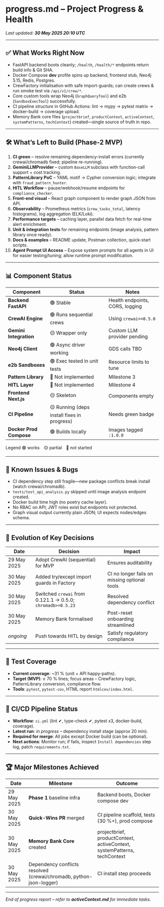 # progress.md – Project Progress & Health  
_Last updated: **30 May 2025 20:10 UTC**_

---

## ✅ What Works Right Now
* FastAPI backend boots cleanly; `/health`, `/health/*` endpoints return build info & Git SHA.  
* Docker Compose **dev** profile spins up backend, frontend stub, Neo4j 5.15, Redis, Postgres.  
* CrewFactory initialisation with safe import-guards; can create crews & run smoke test via `/api/v1/crew/*`.  
* Core custom tools wrap Neo4j (`GraphQueryTool`) and e2b (`SandboxExecTool`) successfully.  
* CI pipeline _structure_ in GitHub Actions: lint → mypy → pytest matrix → docker-build → coverage upload.  
* Memory Bank core files (`projectbrief`, `productContext`, `activeContext`, `systemPatterns`, `techContext`) created—single source of truth in repo.

---

## 🛠️ What’s Left to Build (Phase-2 MVP)
1. **CI green** – resolve remaining dependency-install errors (currently crewai/chromadb fixed; pipeline re-running).  
2. **GeminiLLMProvider** – custom `BaseLLM` subclass with function-call support + cost tracking.  
3. **PatternLibrary PoC** – YAML motif → Cypher conversion logic; integrate with `fraud_pattern_hunter`.  
4. **HITL Workflow** – pause/webhook/resume endpoints for `compliance_checker`.  
5. **Front-end visual** – React graph component to render graph JSON from API.  
6. **Observability** – Prometheus metrics (`crew_tasks_total`, latency histograms), log aggregation (ELK/Loki).  
7. **Performance targets** – caching layer, parallel data fetch for real-time alert enrichment.  
8. **Unit & integration tests** for remaining endpoints (image analysis, pattern library once ready).  
9. **Docs & examples** – README update, Postman collection, quick-start scripts.  
10. **Agent Prompt UI Access** – Expose system prompts for all agents in UI for easier testing/tuning; allow runtime prompt modification.

---

## 📊 Component Status

| Component | Status | Notes |
|-----------|--------|-------|
| **Backend FastAPI** | 🟢 Stable | Health endpoints, CORS, logging |
| **CrewAI Engine** | 🟢 Runs sequential crews | Using `crewai==0.5.0` |
| **Gemini Integration** | 🟡 Wrapper only | Custom LLM provider pending |
| **Neo4j Client** | 🟢 Async driver working | GDS calls TBD |
| **e2b Sandboxes** | 🟢 Exec tested in unit tests | Resource limits to tune |
| **Pattern Library** | 🔴 Not implemented | Milestone 3 |
| **HITL Layer** | 🔴 Not implemented | Milestone 4 |
| **Frontend Next.js** | 🟡 Skeleton | Components empty |
| **CI Pipeline** | 🟡 Running (deps install fixes in progress) | Needs green badge |
| **Docker Prod Compose** | 🟢 Builds locally | Images tagged `:1.0.0` |

Legend  🟢 works 🟡 partial 🔴 not started

---

## 🐞 Known Issues & Bugs
* CI dependency step still fragile—new package conflicts break install (watch crewai/chromadb).  
* `tests/test_api_analysis.py` skipped until image analysis endpoint created.  
* Docker build time high (no poetry cache layer).  
* No RBAC on API; JWT roles exist but endpoints not protected.  
* Graph visual output currently plain JSON; UI expects nodes/edges schema.

---

## 🔄 Evolution of Key Decisions
| Date | Decision | Impact |
|------|----------|--------|
| 29 May 2025 | Adopt CrewAI (sequential) for MVP | Ensures auditability |
| 30 May 2025 | Added try/except import guards in Factory | CI no longer fails on missing optional tools |
| 30 May 2025 | Switched `crewai` from 0.121.1 → 0.5.0; `chromadb>=0.5.23` | Resolved dependency conflict |
| 30 May 2025 | Memory Bank formalised | Post-reset onboarding streamlined |
| _ongoing_ | Push towards HITL by design | Satisfy regulatory compliance |

---

## 🧪 Test Coverage
* **Current coverage**: ~31 % (unit + API happy-paths).  
* **Target (MVP)**: ≥ 70 % lines; focus areas – CrewFactory logic, PatternLibrary conversion, compliance flow.  
* **Tools**: `pytest`, `pytest-cov`, HTML report `htmlcov/index.html`.

---

## 🚦 CI/CD Pipeline Status
* **Workflow**: `ci.yml` (lint ✔, type-check ✔, pytest x3, docker-build, coverage).  
* **Latest run**: _in progress_ – dependency install stage (approx 20 min).  
* **Required for merge**: All jobs except Docker build (can be optional).  
* **Next actions**: Monitor run; if fails, inspect `Install dependencies` step log, patch `requirements.txt`.

---

## 🏆 Major Milestones Achieved
| Date | Milestone | Outcome |
|------|-----------|---------|
| 29 May 2025 | **Phase 1** baseline infra | Backend boots, Docker compose dev |
| 30 May 2025 | **Quick-Wins PR** merged | CI pipeline scaffold, tests (30 %+), prod compose |
| 30 May 2025 | **Memory Bank Core** created | projectbrief, productContext, activeContext, systemPatterns, techContext |
| 30 May 2025 | Dependency conflicts resolved (crewai/chromadb, python-json-logger) | CI install step proceeds |

---

*End of progress report – refer to **activeContext.md** for immediate tasks.*  
